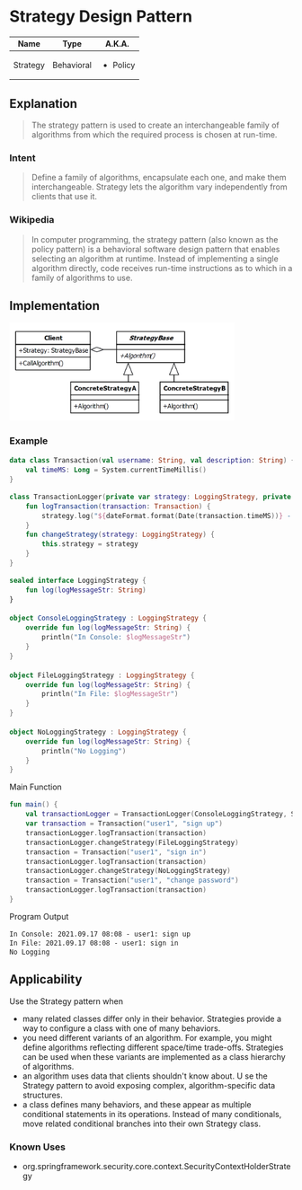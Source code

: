 # Strategy Design Pattern

| Name     | Type       | A.K.A.                   |
|----------|------------|--------------------------|
| Strategy | Behavioral | <ul><li>Policy</li></ul> |

## Explanation

> The strategy pattern is used to create an interchangeable family of algorithms from which the required process is chosen at run-time.

### Intent

> Define a family of algorithms, encapsulate each one, and make them interchangeable. Strategy lets the algorithm vary independently from clients that use it.

### Wikipedia

> In computer programming, the strategy pattern (also known as the policy pattern) is a behavioral software design pattern that enables selecting an algorithm at runtime. Instead of implementing a single algorithm directly, code receives run-time instructions as to which in a family of algorithms to use.

## Implementation

<img src="./src/main/resources/strategy-uml.png" alt="uml-diagram" width="400">

### Example

```kotlin
data class Transaction(val username: String, val description: String) {
    val timeMS: Long = System.currentTimeMillis()
}
```

```kotlin
class TransactionLogger(private var strategy: LoggingStrategy, private var dateFormat: DateFormat) {
    fun logTransaction(transaction: Transaction) {
        strategy.log("${dateFormat.format(Date(transaction.timeMS))} - ${transaction.username}: ${transaction.description}")
    }
    fun changeStrategy(strategy: LoggingStrategy) {
        this.strategy = strategy
    }
}
```

```kotlin
sealed interface LoggingStrategy {
    fun log(logMessageStr: String)
}

object ConsoleLoggingStrategy : LoggingStrategy {
    override fun log(logMessageStr: String) {
        println("In Console: $logMessageStr")
    }
}

object FileLoggingStrategy : LoggingStrategy {
    override fun log(logMessageStr: String) {
        println("In File: $logMessageStr")
    }
}

object NoLoggingStrategy : LoggingStrategy {
    override fun log(logMessageStr: String) {
        println("No Logging")
    }
}
```

Main Function

```kotlin
fun main() {
    val transactionLogger = TransactionLogger(ConsoleLoggingStrategy, SimpleDateFormat("yyyy.MM.dd HH:mm"))
    var transaction = Transaction("user1", "sign up")
    transactionLogger.logTransaction(transaction)
    transactionLogger.changeStrategy(FileLoggingStrategy)
    transaction = Transaction("user1", "sign in")
    transactionLogger.logTransaction(transaction)
    transactionLogger.changeStrategy(NoLoggingStrategy)
    transaction = Transaction("user1", "change password")
    transactionLogger.logTransaction(transaction)
}
```

Program Output

```
In Console: 2021.09.17 08:08 - user1: sign up
In File: 2021.09.17 08:08 - user1: sign in
No Logging
```

## Applicability

Use the Strategy pattern when

* many related classes differ only in their behavior. Strategies provide a way to configure a class with one of many
  behaviors.
* you need different variants of an algorithm. For example, you might define algorithms reflecting different space/time
  trade-offs. Strategies can be used when these variants are implemented as a class hierarchy of algorithms.
* an algorithm uses data that clients shouldn't know about. U se the Strategy pattern to avoid exposing complex,
  algorithm-specific data structures.
* a class defines many behaviors, and these appear as multiple conditional statements in its operations. Instead of many
  conditionals, move related conditional branches into their own Strategy class.

### Known Uses

- org.springframework.security.core.context.SecurityContextHolderStrategy
